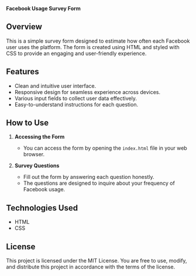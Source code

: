 **Facebook Usage Survey Form**

## Overview

This is a simple survey form designed to estimate how often each Facebook user uses the platform. The form is created using HTML and styled with CSS to provide an engaging and user-friendly experience.

## Features

- Clean and intuitive user interface.
- Responsive design for seamless experience across devices.
- Various input fields to collect user data effectively.
- Easy-to-understand instructions for each question.

## How to Use

1. **Accessing the Form**
   - You can access the form by opening the `index.html` file in your web browser.

2. **Survey Questions**
   - Fill out the form by answering each question honestly.
   - The questions are designed to inquire about your frequency of Facebook usage.


## Technologies Used

- HTML
- CSS


## License

This project is licensed under the MIT License. You are free to use, modify, and distribute this project in accordance with the terms of the license.

